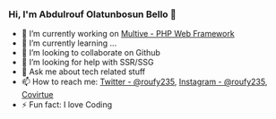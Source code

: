 ### Hi, I'm Abdulrouf Olatunbosun Bello 👋

<!--
**roufy235/roufy235** is a ✨ _special_ ✨ repository because its `README.md` (this file) appears on your GitHub profile.

Here are some ideas to get you started:
-->

- 🔭 I’m currently working on [Multive - PHP Web Framework](https://github.com/roufy235/Multive)
- 🌱 I’m currently learning ...
- 👯 I’m looking to collaborate on Github
- 🤔 I’m looking for help with SSR/SSG
- 💬 Ask me about tech related stuff
- 📫 How to reach me: [Twitter - @roufy235](https://twitter.com/Roufy235), [Instagram - @roufy235](https://www.instagram.com/roufy235/), [Covirtue](https://www.covitue.com)
- ⚡ Fun fact: I love Coding

